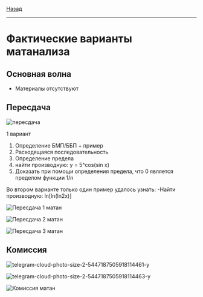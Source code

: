 [Назад](../mathan.md)
***
# Фактические варианты матанализа

## Основная волна
+ Материалы отсутствуют

## Пересдача

![пересдача](https://github.com/user-attachments/assets/3170578f-59ca-4778-a86e-85f724c8dd5e)

1 вариант
1) Определение БМП/ББП + пример
2) Расходящаяся последовательность
3) Определение предела
4) найти производную: y = 5^cos(sin x)
5) Доказать при помощи определения предела, что 0 является пределом функции 1/n

Во втором варианте только один пример удалось узнать:
-Найти производную: ln[ln(ln2x)]

![Пересдача 1 матан](https://github.com/user-attachments/assets/663d2be1-e4ac-4a4c-98c5-0911aa9771c1)

![Пересдача 2 матан](https://github.com/user-attachments/assets/2878409e-cc2e-4e8f-9d19-56d5e3b06e15)

![Пересдача 3 матан](https://github.com/user-attachments/assets/3191c454-d87e-405c-a142-77b5a5305301)
## Комиссия
![telegram-cloud-photo-size-2-5447187505918114461-y](https://github.com/user-attachments/assets/49737413-e5be-4d2b-a857-c569ba807ca0)

![telegram-cloud-photo-size-2-5447187505918114463-y](https://github.com/user-attachments/assets/c005af33-6d70-4135-ac9d-40a4782c792e)

![Комиссия матан](https://github.com/user-attachments/assets/d7d25f1c-cfd8-42b0-abfa-38ddb9d4f531)
